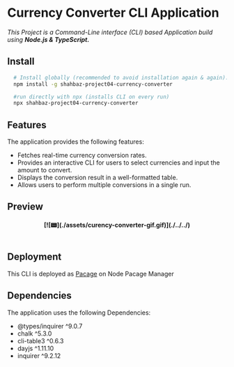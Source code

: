 # Currency Converter CLI Application

_This Project is a Command-Line interface (CLI) based Application build using **Node.js & TypeScript.**_

## Install

```sh
  # Install globally (recommended to avoid installation again & again).
  npm install -g shahbaz-project04-currency-converter

  #run directly with npx (installs CLI on every run)
  npx shahbaz-project04-currency-converter
```

## Features

The application provides the following features:

- Fetches real-time currency conversion rates.
- Provides an interactive CLI for users to select currencies and input the amount to convert.
- Displays the conversion result in a well-formatted table.
- Allows users to perform multiple conversions in a single run.

## Preview

  <h4 align="center"> 
    [![📟](./assets/curency-converter-gif.gif)](./../../)
    </a>
    <br>
    <br>
  </h4>

## Deployment

This CLI is deployed as <a href="https://www.npmjs.com/package/shahbaz-project04-currency-converter">Pacage</a> on Node Pacage Manager

## Dependencies

The application uses the following Dependencies:

- @types/inquirer ^9.0.7
- chalk ^5.3.0
- cli-table3 ^0.6.3
- dayjs ^1.11.10
- inquirer ^9.2.12
